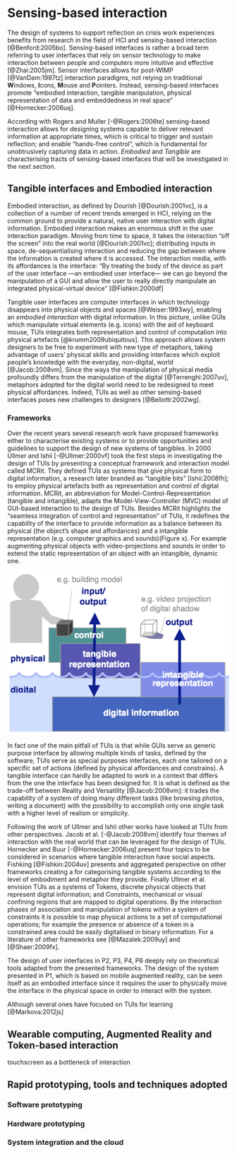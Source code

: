 # Sensing-based interaction

The design of systems to support reflection on crisis work experiences benefits from research in the field of HCI and sensing-based interaction [@Benford:2005bo]. Sensing-based interfaces is rather a broad term referring to user interfaces that rely on sensor technology to make interaction between people and computers more intuitive and effective [@Zhai:2005jm]. Sensor interfaces allows for post-WIMP [@VanDam:1997tz] interaction paradigms, not relying on traditional **W**indows, **I**cons, **M**ouse and **P**ointers. Instead, sensing-based interfaces promote “embodied interaction, tangible manipulation, physical representation of data and embeddedness in real space” [@Hornecker:2006uq]. 

According with Rogers and Muller [-@Rogers:2006te] sensing-based interaction allows for designing systems capable to deliver relevant information at appropriate times, which is critical to trigger and sustain reflection; and enable “hands-free control”, which is fundamental for unobtrusively capturing data in action. *Embodied* and *Tangible* are characterising tracts of sensing-based interfaces that will be investigated in the next section.

## Tangible interfaces and Embodied interaction

Embodied interaction, as defined by Dourish [@Dourish:2001vc], is a collection of a number of recent trends emerged in HCI, relying on the common ground to provide a natural, native user interaction with digital information. Embodied interaction makes an enormous shift in the user interaction paradigm. Moving from time to space, it takes the interaction “off the screen” into the real world [@Dourish:2001vc]; distributing inputs in space, de-sequentialising interaction and reducing the gap between where the information is created where it is accessed. The interaction media, with its affordances is the interface: “By treating the body of the device as part of the user interface —an embodied user interface— we can go beyond the manipulation of a GUI and allow the user to really directly manipulate an integrated physical-virtual device” [@Fishkin:2000df] 

Tangible user interfaces are computer interfaces in which technology disappears into physical objects and spaces [@Weiser:1993wy], enabling an *embodied interaction* with digital information. In this picture, unlike GUIs which manipulate virtual elements (e.g. icons) with the aid of keyboard mouse, TUIs integrates both representation and control of computation into physical artefacts [@krumm2009ubiquitous]. This approach allows system designers to be free to experiment with new type of metaphors, taking advantage of users’ physical skills and providing interfaces which exploit people’s knowledge with the everyday, non-digital, world [@Jacob:2008vm]. Since the ways the manipulation of physical media profoundly differs from the manipulation of the digital [@Terrenghi:2007uv], metaphors adopted for the digital world need to be redesigned to meet physical affordances. Indeed, TUIs as well as other sensing-based interfaces poses new challenges to designers [@Bellotti:2002wg].   

### Frameworks

Over the recent years several research work have proposed frameworks either to characterise existing systems or to provide  opportunities and guidelines to support the design of new systems of tangibles. In 2000 Ullmer and Ishii [-@Ullmer:2000vf] took the first steps in investigating the design of TUIs by presenting a conceptual framework and interaction model called MCRit. They defined TUIs as systems that give physical form to digital information, a research later branded as “tangible bits” [Ishii:2008fh]; to employ physical artefacts both as representation and control of digital information. MCRit, an abbreviation for Model-Control-Representation (tangible and intangible), adapts the Model-View-Controller (MVC) model of GUI-based interaction to the design of TUIs. Besides MCRit highlights the “seamless integration of control and representation” of TUIs, it redefines the capability of the interface to provide information as a balance between its physical (the object’s shape and affordances) and a intangible representation (e.g. computer graphics and sounds)(Figure x). For example augmenting physical objects with video-projections and sounds in order to extend the static representation of an object with an intangible, dynamic one.

![Tangible and intangible representations of TUI, figure from [Ishii:2008fh]](imgs/mcrit.png)

In fact one of the main pitfall of TUIs is that while 
GUIs serve as generic purpose interface by allowing multiple kinds of tasks, defined by the software, TUIs serve as special purposes interfaces, each one tailored on a specific set of 
actions (defined by physical affordances and constrains). A tangible interface can hardly be adapted to work in a context that differs from the one the interface has been designed for. It is what is defined as the trade-off between Reality and Versatility [@Jacob:2008vm]: it trades the capability of a system of doing many different tasks (like browsing photos, writing a document) with the possibility to accomplish only one single task with a higher level of realism or simplicity. 

Following the work of Ullmer and Ishii other works have looked at TUIs from other perspectives. Jacob et al. [-@Jacob:2008vm] identify four themes of interaction with the real world that can be leveraged for the design of TUIs. Hornecker and Buur [-@Hornecker:2006uq] present four topics to be considered in scenarios where tangible interaction have social aspects. Fishking [@Fishkin:2004uv] presents and aggregated perspective on other frameworks creating a for categorising tangible systems according to the level of embodiment and metaphor they provide. Finally Ullmer et al. envision TUIs as a systems of Tokens, discrete physical objects that represent digital information; and Constraints, mechanical or visual confining regions that are mapped to digital operations. By the interaction phases of association and manipulation of tokens within a system of constraints it is possible to map physical actions to a set of computational operations; for example the presence or absence of a token in a constrained area could be easily digitalised in binary information. For a literature of other frameworks see [@Mazalek:2009uy] and [@Shaer:2009fx]. 

The design of user interfaces in P2, P3, P4, P6 deeply rely on theoretical tools adapted from the presented frameworks. The design of the system presented in P1, which is based on mobile augmented reality, can be seen itself as an embodied interface since it requires the user to physically move the interface in the physical space in order to interact with the system.

Although several ones have focused on TUIs for learning [@Markova:2012js]  





## Wearable computing, Augmented Reality and Token-based interaction

touchscreen as a bottleneck of interaction

## Rapid prototyping, tools and techniques adopted
### Software prototyping 
### Hardware prototyping
### System integration and the cloud